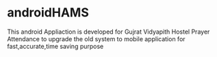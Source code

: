 # androidHAMS
This android Appliaction is developed for Gujrat Vidyapith Hostel Prayer Attendance
to upgrade the old system to mobile application 
for fast,accurate,time saving purpose

